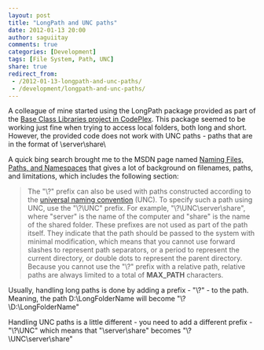 ```yaml
---
layout: post
title: "LongPath and UNC paths"
date: 2012-01-13 20:00
author: saguiitay
comments: true
categories: [Development]
tags: [File System, Path, UNC]
share: true
redirect_from:
 - /2012-01-13-longpath-and-unc-paths/
 - /development/longpath-and-unc-paths/
---
```


A colleague of mine started using the LongPath package provided as part of the [Base Class Libraries project in CodePlex](http://bcl.codeplex.com/).
This package seemed to be working just fine when trying to access local folders, both long and short. However, the provided code does not 
work with UNC paths - paths that are in the format of \\server\share\

A quick bing search brought me to the MSDN page named [Naming Files, Paths, and Namespaces](http://msdn.microsoft.com/en-us/library/windows/desktop/aa365247(v=vs.85).aspx)
that gives a lot of background on filenames, paths, and limitations, which includes the following section:

> The "\\?\" prefix can also be used with paths constructed according to the [universal naming convention](http://en.wikipedia.org/wiki/Path_%28computing%29) (UNC).
> To specify such a path using UNC, use the "\\?\UNC\" prefix. For example, "\\?\UNC\server\share", where "server" is the name of the computer and "share" is the
> name of the shared folder. These prefixes are not used as part of the path itself. They indicate that the path should be passed to the system with minimal
> modification, which means that you cannot use forward slashes to represent path separators, or a period to represent the current directory, or double dots to
> represent the parent directory. Because you cannot use the "\\?\" prefix with a relative path, relative paths are always limited to a total of **MAX\_PATH** characters.

Usually, handling long paths is done by adding a prefix - "\\?\" - to the path. Meaning, the path D:\LongFolderName will become "\\?\D:\LongFolderName"

Handling UNC paths is a little different - you need to add a different prefix - "\\?\UNC\" which means that "\\server\share\" becomes "\\?\UNC\server\share\"


